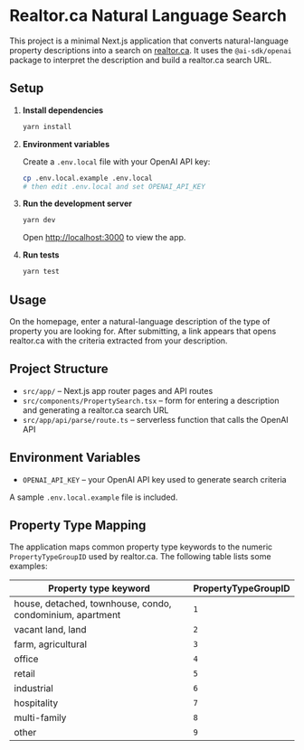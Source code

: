 # Realtor.ca Natural Language Search

This project is a minimal Next.js application that converts natural-language property descriptions into a search on [realtor.ca](https://www.realtor.ca/). It uses the `@ai-sdk/openai` package to interpret the description and build a realtor.ca search URL.

## Setup

1. **Install dependencies**
   ```bash
   yarn install
   ```

2. **Environment variables**

   Create a `.env.local` file with your OpenAI API key:
   ```bash
   cp .env.local.example .env.local
   # then edit .env.local and set OPENAI_API_KEY
   ```

3. **Run the development server**
   ```bash
   yarn dev
   ```
   Open [http://localhost:3000](http://localhost:3000) to view the app.

4. **Run tests**
   ```bash
   yarn test
   ```

## Usage

On the homepage, enter a natural-language description of the type of property you are looking for. After submitting, a link appears that opens realtor.ca with the criteria extracted from your description.

## Project Structure

- `src/app/` – Next.js app router pages and API routes
- `src/components/PropertySearch.tsx` – form for entering a description and generating a realtor.ca search URL
- `src/app/api/parse/route.ts` – serverless function that calls the OpenAI API

## Environment Variables

- `OPENAI_API_KEY` – your OpenAI API key used to generate search criteria

A sample `.env.local.example` file is included.

## Property Type Mapping

The application maps common property type keywords to the numeric `PropertyTypeGroupID`
used by realtor.ca. The following table lists some examples:

| Property type keyword | PropertyTypeGroupID |
| -------------------- | ------------------ |
| house, detached, townhouse, condo, condominium, apartment | `1` |
| vacant land, land | `2` |
| farm, agricultural | `3` |
| office | `4` |
| retail | `5` |
| industrial | `6` |
| hospitality | `7` |
| multi-family | `8` |
| other | `9` |
